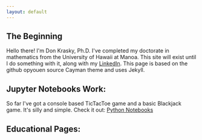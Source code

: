 ```yaml
---
layout: default
---
```


## The Beginning

Hello there! I'm Don Krasky, Ph.D. I've completed my doctorate in mathematics from the University of Hawaii at Manoa. This site will exist until I do something with it, along with my [LinkedIn](http://www.linkedin.com/in/don-krasky-09052185/). This page is based on the github opyouen source Cayman theme and uses Jekyll. 

## Jupyter Notebooks Work:

So far I've got a console based TicTacToe game and a basic Blackjack game. It's silly and simple. Check it out: [Python Notebooks](https://mybinder.org/v2/gh/DonKrasky/PythonNotebooks/HEAD)

## Educational Pages:


